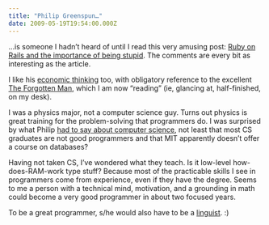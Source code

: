 ```yaml
---
title: "Philip Greenspun…"
date: 2009-05-19T19:54:00.000Z
---
```


…is someone I hadn’t heard of until I read this very amusing post: [Ruby on Rails and the importance of being stupid](http://blogs.law.harvard.edu/philg/2009/05/18/ruby-on-rails-and-the-importance-of-being-stupid/). The comments are every bit as interesting as the article.

I like his [economic thinking](http://philip.greenspun.com/politics/economic-recovery) too, with obligatory reference to the excellent [The Forgotten Man](http://www.amazon.com/gp/product/0060936428?ie=UTF8&amp;tag=clipperhouse-20&amp;link_code=as3&amp;camp=211189&amp;creative=373489&amp;creativeASIN=0060936428), which I am now “reading” (ie, glancing at, half-finished, on my desk).

I was a physics major, not a computer science guy. Turns out physics is great training for the problem-solving that programmers do. I was surprised by what Philip [had to say about computer science](http://blogs.law.harvard.edu/philg/2007/08/23/improving-undergraduate-computer-science-education/), not least that most CS graduates are not good programmers and that MIT apparently doesn’t offer a course on databases?

Having not taken CS, I’ve wondered what they teach. Is it low-level how-does-RAM-work type stuff? Because most of the practicable skills I see in programmers come from experience, even if they have the degree. Seems to me a person with a technical mind, motivation, and a grounding in math could become a very good programmer in about two focused years.

To be a great programmer, s/he would also have to be a [linguist](/blog/post/Nulls-and-knowledge.aspx). :)
